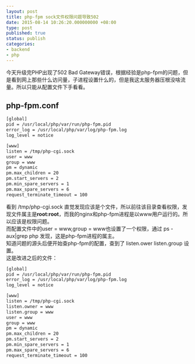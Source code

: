 ```yaml
---
layout: post
title: php-fpm sock文件权限问题导致502
date: 2015-08-14 10:26:20.000000000 +08:00
type: post
published: true
status: publish
categories:
- backend
- php
---
```

今天升级完PHP出现了502 Bad Gateway错误，根据经验是php-fpm的问题，但是看到网上那些什么访问量，子进程设置什么的，但是我这太服务器压根没啥流量。所以只能从配置文件下手看看。

## php-fpm.conf

```bash
[global]
pid = /usr/local/php/var/run/php-fpm.pid
error_log = /usr/local/php/var/log/php-fpm.log
log_level = notice

[www]
listen = /tmp/php-cgi.sock
user = www
group = www
pm = dynamic
pm.max_children = 20
pm.start_servers = 2
pm.min_spare_servers = 1
pm.max_spare_servers = 6
request_terminate_timeout = 100
```
看到 /tmp/php-cgi.sock 直觉发现应该是个文件，所以前往该目录查看权限，发现文件属主是**root:root**，而我的nginx和php-fpm进程是以www用户运行的。所以应该是权限问题。   
而配置文件中的user = www,group = www也设置了一个权限，通过 ps -aux|grep php 发现，这是php-fpm进程的属主。   
知道问题的源头后便开始查php-fpm的配置，查到了 listen.ower listen.group 设置。   
这是改进之后的文件：

```bash
[global]
pid = /usr/local/php/var/run/php-fpm.pid
error_log = /usr/local/php/var/log/php-fpm.log
log_level = notice

[www]
listen = /tmp/php-cgi.sock
listen.owner = www
listen.group = www
user = www
group = www
pm = dynamic
pm.max_children = 20
pm.start_servers = 2
pm.min_spare_servers = 1
pm.max_spare_servers = 6
request_terminate_timeout = 100
```